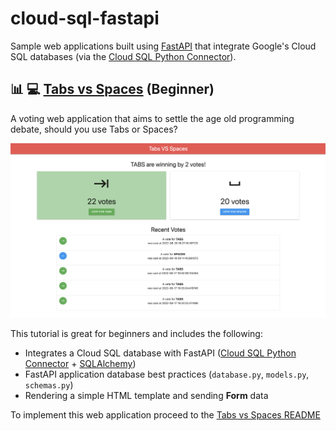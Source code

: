 # cloud-sql-fastapi
Sample web applications built using [FastAPI](https://fastapi.tiangolo.com/) that integrate Google's Cloud SQL databases (via the [Cloud SQL Python Connector](https://github.com/GoogleCloudPlatform/cloud-sql-python-connector)).

## :bar_chart: :computer: [Tabs vs Spaces](tabs-vs-spaces/README.md) (Beginner)
A voting web application that aims to settle the age old programming debate, should you use Tabs or Spaces?

<p align="center">
    <img src="docs/images/tabs-vs-spaces.png" alt="tabs-vs-spaces application">
</p>

This tutorial is great for beginners and includes the following:
- Integrates a Cloud SQL database with FastAPI ([Cloud SQL Python Connector](https://github.com/GoogleCloudPlatform/cloud-sql-python-connector) + [SQLAlchemy](https://www.sqlalchemy.org/))
- FastAPI application database best practices (`database.py`, `models.py`, `schemas.py`)
- Rendering a simple HTML template and sending __Form__ data

To implement this web application proceed to the [Tabs vs Spaces README](tabs-vs-spaces/README.md)

